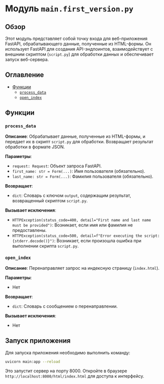 # Модуль `main.first_version.py`

## Обзор

Этот модуль представляет собой точку входа для веб-приложения FastAPI, обрабатывающего данные, полученные из HTML-формы.  Он использует FastAPI для создания API-эндпоинтов, взаимодействует с внешним скриптом (`script.py`) для обработки данных и обеспечивает запуск веб-сервера.

## Оглавление

- [Функции](#функции)
    - [`process_data`](#process_data)
    - [`open_index`](#open_index)


## Функции

### `process_data`

**Описание**: Обрабатывает данные, полученные из HTML-формы, и передает их в скрипт `script.py` для обработки. Возвращает результат обработки в формате JSON.

**Параметры**:

- `request: Request`: Объект запроса FastAPI.
- `first_name: str = Form(...)`: Имя пользователя (обязательно).
- `last_name: str = Form(...)`: Фамилия пользователя (обязательно).


**Возвращает**:

- `dict`: Словарь с ключом `output`, содержащим результат, возвращенный скриптом `script.py`.


**Вызывает исключения**:

- `HTTPException(status_code=400, detail="First name and last name must be provided")`: Возникает, если имя или фамилия не предоставлены.
- `HTTPException(status_code=500, detail=f"Error executing the script: {stderr.decode()}")`: Возникает, если произошла ошибка при выполнении скрипта `script.py`.


### `open_index`

**Описание**: Перенаправляет запрос на индексную страницу (`index.html`).

**Параметры**:
- Нет

**Возвращает**:

- `dict`: Словарь с сообщением о перенаправлении.


**Вызывает исключения**:
- Нет



## Запуск приложения

Для запуска приложения необходимо выполнить команду:

```bash
uvicorn main:app --reload
```

Это запустит сервер на порту 8000. Откройте в браузере `http://localhost:8000/html/index.html` для доступа к интерфейсу.


```
```
```python